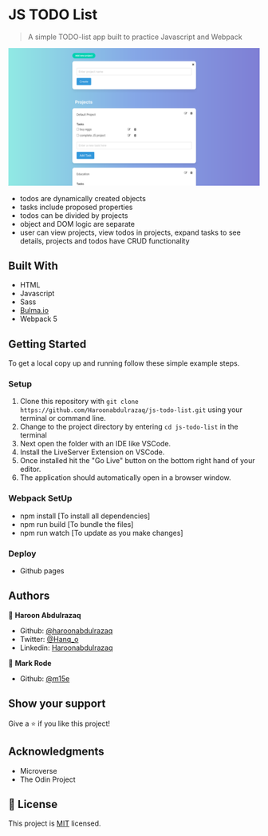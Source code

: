 # JS TODO List

> A simple TODO-list app built to practice Javascript and Webpack

![screenshot](./screenshot.png)

 - todos are dynamically created objects
 - tasks include proposed properties
 - todos can be divided by projects
 - object and DOM logic are separate
 - user can view projects, view todos in projects, expand tasks to see details, projects and todos have CRUD functionality

## Built With

- HTML
- Javascript
- Sass
- [Bulma.io](https://bulma.io)
- Webpack 5


## Getting Started

To get a local copy up and running follow these simple example steps.

### Setup

1.  Clone this repository with
    `git clone https://github.com/Haroonabdulrazaq/js-todo-list.git` using your terminal or command line.
2.  Change to the project directory by entering `cd js-todo-list` in the terminal
3.  Next open the folder with an IDE like VSCode.
4.  Install the LiveServer Extension on VSCode.
5.  Once installed hit the "Go Live" button on the bottom right hand of your editor.
6.  The application should automatically open in a browser window.


### Webpack SetUp
- npm install [To install all dependencies]
- npm run build [To bundle the files]
- npm run watch [To update as you make changes]



### Deploy

- Github pages


## Authors

👤 **Haroon Abdulrazaq**

- Github: [@haroonabdulrazaq](https://github.com/Haroonabdulrazaq)
- Twitter: [@Hanq_o](https://twitter.com/Hanq_o)
- Linkedin: [Haroonabdulrazaq](https://www.linkedin.com/in/haroonabdulrazaq)

👤 **Mark Rode**

- Github: [@m15e](https://github.com/m15e)



## Show your support

Give a ⭐️ if you like this project!

## Acknowledgments

- Microverse
- The Odin Project

## 📝 License

This project is [MIT](lic.url) licensed.